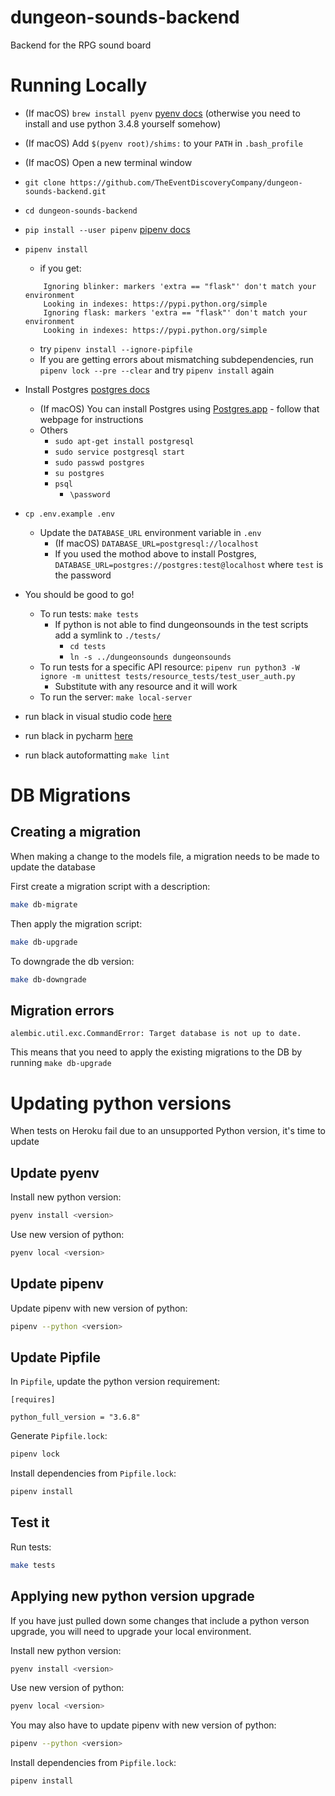 # dungeon-sounds-backend
Backend for the RPG sound board

# Running Locally
- (If macOS) `brew install pyenv` [pyenv docs](https://github.com/pyenv/pyenv) (otherwise you need to install and use python 3.4.8 yourself somehow)
- (If macOS) Add `$(pyenv root)/shims:` to your `PATH` in `.bash_profile`
- (If macOS) Open a new terminal window
- `git clone https://github.com/TheEventDiscoveryCompany/dungeon-sounds-backend.git`
- `cd dungeon-sounds-backend`
- `pip install --user pipenv` [pipenv docs](https://docs.python-guide.org/en/latest/dev/virtualenvs/)
- `pipenv install`
    - if you get:
    ```
        Ignoring blinker: markers 'extra == "flask"' don't match your environment
        Looking in indexes: https://pypi.python.org/simple
        Ignoring flask: markers 'extra == "flask"' don't match your environment
        Looking in indexes: https://pypi.python.org/simple
     ```
    - try `pipenv install --ignore-pipfile`
    - If you are getting errors about mismatching subdependencies, run `pipenv lock --pre --clear` and try `pipenv install` again
- Install Postgres [postgres docs](https://www.postgresql.org/)
    - (If macOS) You can install Postgres using [Postgres.app](https://postgresapp.com/) - follow that webpage for instructions
    - Others
        - `sudo apt-get install postgresql`
        - `sudo service postgresql start`
        - `sudo passwd postgres`
        - `su postgres`
        - `psql`
            - `\password`
- `cp .env.example .env`
    - Update the `DATABASE_URL` environment variable in `.env`
        - (If macOS) `DATABASE_URL=postgresql://localhost`
        - If you used the mothod above to install Postgres, `DATABASE_URL=postgres://postgres:test@localhost` where `test` is the password
- You should be good to go!
    - To run tests: `make tests`
        - If python is not able to find dungeonsounds in the test scripts add a symlink to `./tests/`
            - `cd tests`
            - `ln -s ../dungeonsounds dungeonsounds`
    - To run tests for a specific API resource: `pipenv run python3 -W ignore -m unittest tests/resource_tests/test_user_auth.py`
        - Substitute with any resource and it will work
    - To run the server: `make local-server`

- run black in visual studio code [here](https://github.com/ambv/black#visual-studio-code)
- run black in pycharm [here](https://github.com/ambv/black#pycharm)
- run black autoformatting `make lint`

# DB Migrations

## Creating a migration
When making a change to the models file, a migration needs to be made to update the database

First create a migration script with a description:
```bash
make db-migrate
```

Then apply the migration script:
```bash
make db-upgrade
```

To downgrade the db version:
```bash
make db-downgrade
```

## Migration errors

```
alembic.util.exc.CommandError: Target database is not up to date.
```

This means that you need to apply the existing migrations to the DB by running `make db-upgrade`


# Updating python versions

When tests on Heroku fail due to an unsupported Python version, it's time to update

## Update pyenv

Install new python version:
```bash
pyenv install <version>
```

Use new version of python:
```bash
pyenv local <version>
```

## Update pipenv

Update pipenv with new version of python:
```bash
pipenv --python <version>
```

## Update Pipfile

In `Pipfile`, update the python version requirement:
```
[requires]

python_full_version = "3.6.8"
```

Generate `Pipfile.lock`:
```bash
pipenv lock
```

Install dependencies from `Pipfile.lock`:
```bash
pipenv install
```

## Test it

Run tests:
```bash
make tests
```

## Applying new python version upgrade

If you have just pulled down some changes that include a python verson upgrade, you will need to upgrade your local environment.

Install new python version:
```bash
pyenv install <version>
```

Use new version of python:
```bash
pyenv local <version>
```

You may also have to update pipenv with new version of python:
```bash
pipenv --python <version>
```

Install dependencies from `Pipfile.lock`:
```bash
pipenv install
```


